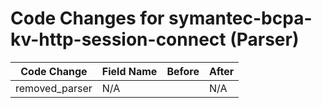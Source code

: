 # Code Changes for symantec-bcpa-kv-http-session-connect (Parser)

| Code Change | Field Name | Before | After |
|-------------|------------|--------|-------|
| removed_parser | N/A |  | N/A |
